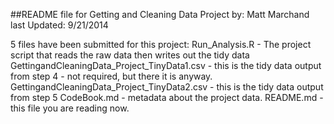 ##README file for Getting and Cleaning Data Project
by: Matt Marchand
last Updated: 9/21/2014

5 files have been submitted for this project:
Run_Analysis.R - The project script that reads the raw data then writes out the tidy data
GettingandCleaningData_Project_TinyData1.csv - this is the tidy data output from step 4 - not required, but there it is anyway.
GettingandCleaningData_Project_TinyData2.csv - this is the tidy data output from step 5
CodeBook.md - metadata about the project data.
README.md - this file you are reading now.